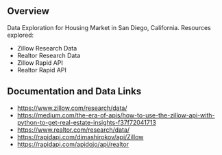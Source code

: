 ## Overview
Data Exploration for Housing Market in San Diego, California. Resources explored: 
- Zillow Research Data
- Realtor Research Data
- Zillow Rapid API
- Realtor Rapid API

## Documentation and Data Links
- https://www.zillow.com/research/data/
- https://medium.com/the-era-of-apis/how-to-use-the-zillow-api-with-python-to-get-real-estate-insights-f37f72041713
- https://www.realtor.com/research/data/
- https://rapidapi.com/dimashirokov/api/Zillow
- https://rapidapi.com/apidojo/api/realtor
